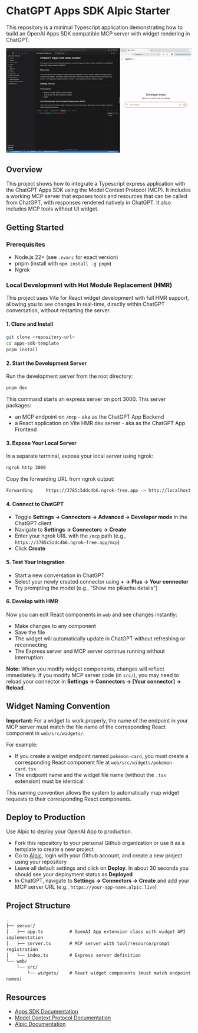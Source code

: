 # ChatGPT Apps SDK Alpic Starter

This repository is a minimal Typescript application demonstrating how to build an OpenAI Apps SDK compatible MCP server with widget rendering in ChatGPT.

![Demo](docs/demo.gif)

## Overview

This project shows how to integrate a Typescript express application with the ChatGPT Apps SDK using the Model Context Protocol (MCP). It includes a working MCP server that exposes tools and resources that can be called from ChatGPT, with responses rendered natively in ChatGPT. It also includes MCP tools without UI widget.

## Getting Started

### Prerequisites

- Node.js 22+ (see `.nvmrc` for exact version)
- pnpm (install with `npm install -g pnpm`)
- Ngrok

### Local Development with Hot Module Replacement (HMR)

This project uses Vite for React widget development with full HMR support, allowing you to see changes in real-time, directly within ChatGPT conversation, without restarting the server.

#### 1. Clone and Install

```bash
git clone <repository-url>
cd apps-sdk-template
pnpm install
```

#### 2. Start the Development Server

Run the development server from the root directory:

```bash
pnpm dev
```

This command starts an express server on port 3000. This server packages:

- an MCP endpoint on `/mcp` - aka as the ChatGPT App Backend
- a React application on Vite HMR dev server - aka as the ChatGPT App Frontend

#### 3. Expose Your Local Server

In a separate terminal, expose your local server using ngrok:

```bash
ngrok http 3000
```

Copy the forwarding URL from ngrok output:

```bash
Forwarding     https://3785c5ddc4b6.ngrok-free.app -> http://localhost:3000
```

#### 4. Connect to ChatGPT

- Toggle **Settings → Connectors → Advanced → Developer mode** in the ChatGPT client
- Navigate to **Settings → Connectors → Create**
- Enter your ngrok URL with the `/mcp` path (e.g., `https://3785c5ddc4b6.ngrok-free.app/mcp`)
- Click **Create**

#### 5. Test Your Integration

- Start a new conversation in ChatGPT
- Select your newly created connector using **+ → Plus → Your connector**
- Try prompting the model (e.g., "Show me pikachu details")

#### 6. Develop with HMR

Now you can edit React components in `web` and see changes instantly:

- Make changes to any component
- Save the file
- The widget will automatically update in ChatGPT without refreshing or reconnecting
- The Express server and MCP server continue running without interruption

**Note:** When you modify widget components, changes will reflect immediately. If you modify MCP server code (in `src/`), you may need to reload your connector in **Settings → Connectors → [Your connector] → Reload**.

## Widget Naming Convention

**Important:** For a widget to work properly, the name of the endpoint in your MCP server must match the file name of the corresponding React component in `web/src/widgets/`.

For example:

- If you create a widget endpoint named `pokemon-card`, you must create a corresponding React component file at `web/src/widgets/pokemon-card.tsx`
- The endpoint name and the widget file name (without the `.tsx` extension) must be identical

This naming convention allows the system to automatically map widget requests to their corresponding React components.

## Deploy to Production

Use Alpic to deploy your OpenAI App to production.

- Fork this repository to your personal Github organization or use it as a template to create a new project
- Go to [Alpic](https://app.alpic.ai/), login with your Github account, and create a new project using your repository
- Leave all default settings and click on **Deploy**. In about 30 seconds you should see your deployment status as **Deployed**
- In ChatGPT, navigate to **Settings → Connectors → Create** and add your MCP server URL (e.g., `https://your-app-name.alpic.live`)

## Project Structure

```
.
├── server/
│   ├── app.ts          # OpenAI App extension class with widget API implementation
│   ├── server.ts       # MCP server with tool/resource/prompt registration
│   └── index.ts        # Express server definition
└── web/
    └── src/
        └── widgets/    # React widget components (must match endpoint names)
```

## Resources

- [Apps SDK Documentation](https://developers.openai.com/apps-sdk)
- [Model Context Protocol Documentation](https://modelcontextprotocol.io/)
- [Alpic Documentation](https://docs.alpic.ai/)
